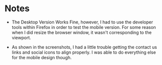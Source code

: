 # Notes

- The Desktop Version Works Fine, however, I had to use the developer tools within Firefox in order to test the mobile version. For some reason when I did resize the browser window, it wasn't corresponding to the viewport.

- As shown in the screenshots, I had a little trouble getting the contact us links and social icons to align properly. I was able to do everything else for the mobile design though.